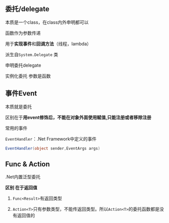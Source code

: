 ## 委托/delegate 

本质是一个class，在class内外申明都可以

函数作为参数传递

用于**实现事件**和**回调方法**（线程，lambda）

派生自```System.Delegate``` 类

申明委托delegate 

实例化委托 参数是函数

 

## 事件Event

本质就是委托

区别在于**用event修饰后，不能在对象外面使用赋值,只能注册或者移除注册**

 

常用的事件

```EventHandler```：.Net Framework中定义的事件

```c#
EventHandler(object sender,EventArgs args)
```
 

## Func & Action 

.Net内置泛型委托

**区别 在于返回值**

1. ```Func<Result>```有返回类型

2. ```Action<T>```只有参数类型，不能传返回类型。所以```Action<T>```的委托函数都是没有返回值的

